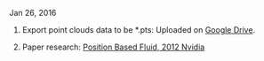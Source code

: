 Jan 26, 2016

1. Export point clouds data to be *.pts: Uploaded on [Google Drive]().

2. Paper research: [Position Based Fluid, 2012 Nvidia](http://mmacklin.com/pbf_sig_preprint.pdf) 
